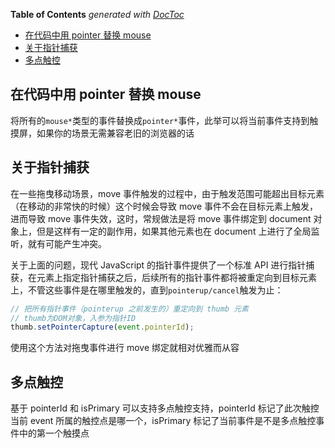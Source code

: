<!-- START doctoc generated TOC please keep comment here to allow auto update -->
<!-- DON'T EDIT THIS SECTION, INSTEAD RE-RUN doctoc TO UPDATE -->

**Table of Contents** _generated with [DocToc](https://github.com/thlorenz/doctoc)_

- [在代码中用 pointer<event> 替换 mouse<event>](#在代码中用-pointerevent-替换-mouseevent)
- [关于指针捕获](#关于指针捕获)
- [多点触控](#多点触控)

<!-- END doctoc generated TOC please keep comment here to allow auto update -->

## 在代码中用 pointer<event> 替换 mouse<event>

将所有的`mouse*`类型的事件替换成`pointer*`事件，此举可以将当前事件支持到触摸屏，如果你的场景无需兼容老旧的浏览器的话

## 关于指针捕获

在一些拖曳移动场景，move 事件触发的过程中，由于触发范围可能超出目标元素（在移动的非常快的时候）这个时候会导致 move 事件不会在目标元素上触发，进而导致 move 事件失效，这时，常规做法是将 move 事件绑定到 document 对象上，但是这样有一定的副作用，如果其他元素也在 document 上进行了全局监听，就有可能产生冲突。

关于上面的问题，现代 JavaScript 的指针事件提供了一个标准 API 进行指针捕获，在元素上指定指针捕获之后，后续所有的指针事件都将被重定向到目标元素上，不管这些事件是在哪里触发的，直到`pointerup/cancel`触发为止：

```js
// 把所有指针事件（pointerup 之前发生的）重定向到 thumb 元素
// thumb为DOM对象，入参为指针ID
thumb.setPointerCapture(event.pointerId);
```

使用这个方法对拖曳事件进行 move 绑定就相对优雅而从容

## 多点触控

基于 pointerId 和 isPrimary 可以支持多点触控支持，pointerId 标记了此次触控当前 event 所属的触控点是哪一个，isPrimary 标记了当前事件是不是多点触控事件中的第一个触摸点
